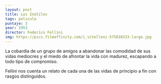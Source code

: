 ```yaml
---
layout: post
title: Los Inútiles
tags: pelicula
puntaje: 3
year: 1953
director: Federico Fellini
img: https://pics.filmaffinity.com/i_vitelloni-575838233-large.jpg
---
```


La cobardía de un grupo de amigos a abandonar las comodidad de sus vidas mediocres y el miedo de afrontar la vida con madurez, escapando a todo tipo de compromiso.

Fellini nos cuenta un relato de cada una de las vidas de principio a fin con rasgos distinguidos.
